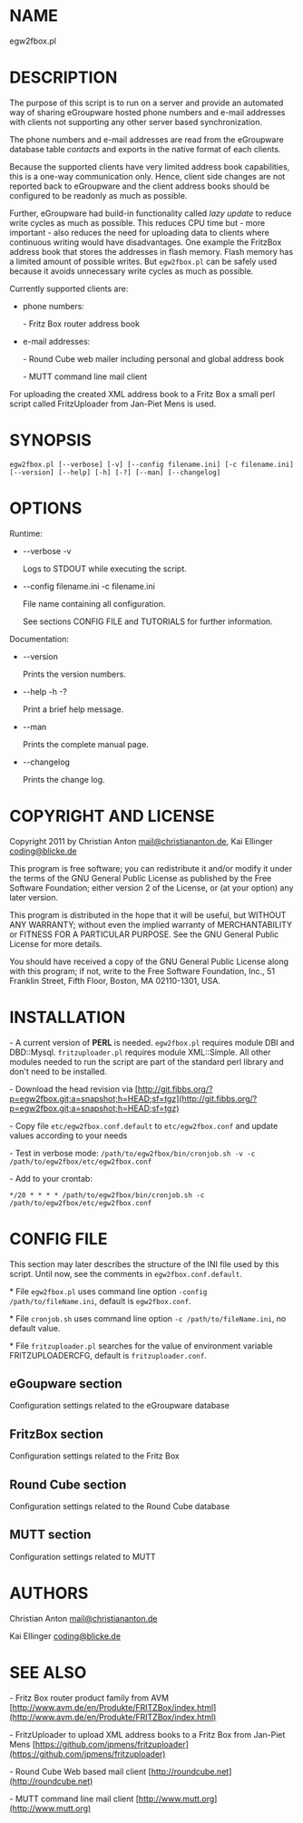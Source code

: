 # NAME

egw2fbox.pl

# DESCRIPTION

The purpose of this script is to run on a server and provide an automated way of sharing eGroupware 
hosted phone numbers and e-mail addresses with clients not supporting any other server based 
synchronization.

The phone numbers and e-mail addresses are read from the eGroupware database table _contacts_ and 
exports in the native format of each clients.

Because the supported clients have very limited address book capabilities, this is a one-way communication 
only. Hence, client side changes are not reported back to eGroupware and the client address books 
should be configured to be readonly as much as possible.

Further, eGroupware had build-in functionality called _lazy update_ to reduce write cycles as much as 
possible. This reduces CPU time but - more important - also reduces the need for uploading data to clients
where continuous writing would have disadvantages. One example the FritzBox address 
book that stores the addresses in flash memory. Flash memory has a limited amount of possible writes.
But `egw2fbox.pl` can be safely used because it avoids unnecessary write cycles as much as possible.

Currently supported clients are:

- phone numbers:

    \- Fritz Box router address book

- e-mail addresses:

    \- Round Cube web mailer including personal and global address book

    \- MUTT command line mail client

For uploading the created XML address book to a Fritz Box a small perl script called FritzUploader from Jan-Piet Mens is used.

# SYNOPSIS

`egw2fbox.pl [--verbose] [-v] [--config filename.ini] [-c filename.ini] [--version] [--help] [-h] [-?] [--man] [--changelog]`

# OPTIONS

Runtime:

- \--verbose -v

    Logs to STDOUT while executing the script.

- \--config filename.ini   -c filename.ini

    File name containing all configuration.

    See sections CONFIG FILE and TUTORIALS for further information.

Documentation:

- \--version

    Prints the version numbers.

- \--help -h -?

    Print a brief help message.

- \--man

    Prints the complete manual page.

- \--changelog

    Prints the change log.

# COPYRIGHT AND LICENSE

Copyright 2011 by Christian Anton <mail@christiananton.de>, Kai Ellinger <coding@blicke.de>

This program is free software; you can redistribute it and/or modify
it under the terms of the GNU General Public License as published by
the Free Software Foundation; either version 2 of the License, or
(at your option) any later version.

This program is distributed in the hope that it will be useful,
but WITHOUT ANY WARRANTY; without even the implied warranty of
MERCHANTABILITY or FITNESS FOR A PARTICULAR PURPOSE.  See the
GNU General Public License for more details.

You should have received a copy of the GNU General Public License
along with this program; if not, write to the Free Software
Foundation, Inc., 51 Franklin Street, Fifth Floor, Boston,
MA 02110-1301, USA.

# INSTALLATION

\- A current version of __PERL__ is needed. `egw2fbox.pl` requires module DBI and DBD::Mysql. 
`fritzuploader.pl` requires module XML::Simple. All other modules needed to run the script 
are part of the standard perl library and don't need to be installed.

\- Download the head revision via [http://git.fibbs.org/?p=egw2fbox.git;a=snapshot;h=HEAD;sf=tgz](http://git.fibbs.org/?p=egw2fbox.git;a=snapshot;h=HEAD;sf=tgz)

\- Copy file `etc/egw2fbox.conf.default` to `etc/egw2fbox.conf` and update values according to your needs

\- Test in verbose mode: `/path/to/egw2fbox/bin/cronjob.sh -v -c /path/to/egw2fbox/etc/egw2fbox.conf`

\- Add to your crontab:

`*/20 * * * * /path/to/egw2fbox/bin/cronjob.sh -c /path/to/egw2fbox/etc/egw2fbox.conf`

# CONFIG FILE

This section may later describes the structure of the INI file used by this script. 
Until now, see the comments in `egw2fbox.conf.default`.

\* File `egw2fbox.pl` uses command line option `-config /path/to/fileName.ini`, default is `egw2fbox.conf`.

\* File `cronjob.sh` uses command line option `-c /path/to/fileName.ini`, no default value.

\* File `fritzuploader.pl` searches for the value of environment variable FRITZUPLOADERCFG, default is `fritzuploader.conf`.

## eGoupware section

Configuration settings related to the eGroupware database

## FritzBox section

Configuration settings related to the Fritz Box

## Round Cube section

Configuration settings related to the Round Cube database

## MUTT section

Configuration settings related to MUTT

# AUTHORS

Christian Anton <mail@christiananton.de>

Kai Ellinger <coding@blicke.de>

# SEE ALSO

\- Fritz Box router product family from AVM [http://www.avm.de/en/Produkte/FRITZBox/index.html](http://www.avm.de/en/Produkte/FRITZBox/index.html)

\- FritzUploader to upload XML address books to a Fritz Box from Jan-Piet Mens [https://github.com/jpmens/fritzuploader](https://github.com/jpmens/fritzuploader) 

\- Round Cube Web based mail client [http://roundcube.net](http://roundcube.net)

\- MUTT command line mail client [http://www.mutt.org](http://www.mutt.org)
